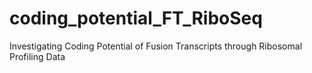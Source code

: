 # coding_potential_FT_RiboSeq
Investigating Coding Potential of Fusion Transcripts  through Ribosomal Profiling Data 
